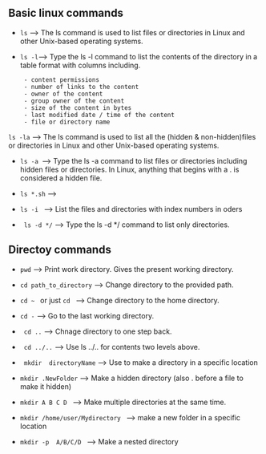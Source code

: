 
## Basic linux commands

-  ``ls`` --> The ls command is used to list files or directories in Linux and other Unix-based operating systems.

- ``` ls -l ```--> Type the ls -l command to list the contents of the directory in a table format with columns including.

       - content permissions
       - number of links to the content
       - owner of the content
       - group owner of the content
       - size of the content in bytes
       - last modified date / time of the content
       - file or directory name

 ``ls -la`` --> The ls command is used to list all the (hidden & non-hidden)files or directories in Linux and other Unix-based operating systems.



- ```ls -a ```--> Type the ls -a command to list files or directories including hidden files or directories. In Linux, anything that begins with a . is considered a hidden file.

- ```ls *.sh``` -->




- ```ls -i ``` --> List the files and directories with index numbers in oders




- ``` ls -d */``` --> Type the ls -d */ command to list only directories.



## Directoy commands
- ```pwd``` --> Print work directory. Gives the present working directory.


- ```cd path_to_directory``` --> Change directory to the provided path.


- ```cd ~ ``` or just  ```cd ``` --> Change directory to the home directory.


- ``` cd - ``` --> Go to the last working directory.



- ``` cd ..``` --> Chnage directory to one step back.


- ``` cd ../..``` --> Use ls ../.. for contents two levels above.



- ``` mkdir  directoryName``` --> Use to make a directory in a specific location



- ``` mkdir .NewFolder ``` --> Make a hidden directory (also . before a file to make it hidden)



- ```mkdir A B C D ``` --> Make multiple directories at the same time.



- ```mkdir /home/user/Mydirectory ``` --> make a new folder in a specific location



- ```mkdir -p  A/B/C/D ``` --> Make a nested directory








